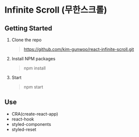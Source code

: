 # Infinite Scroll (무한스크롤)

## Getting Started

1. Clone the repo
   > https://github.com/kim-gunwoo/react-infinite-scroll.git
2. Install NPM packages
   > npm install
3. Start
   > npm start

## Use

- CRA(create-react-app)
- react-hook
- styled-components
- styled-reset
